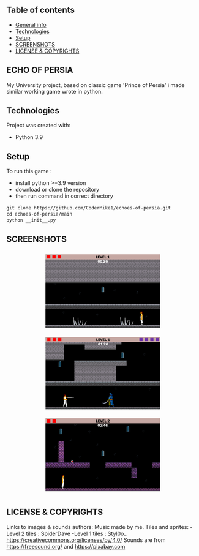 ## Table of contents
* [General info](#ECHO-OF-PERSIA)
* [Technologies](#technologies)
* [Setup](#setup)
* [SCREENSHOTS](#SCREENSHOTS)
* [LICENSE & COPYRIGHTS](#LICENSE--COPYRIGHTS)

## ECHO OF PERSIA
My University project, based on classic game 'Prince of Persia' i made similar working game wrote in python.
	
## Technologies
Project was created with:
* Python 3.9
	
## Setup
To run this game :
* install python >=3.9 version
* download or clone the repository 
* then run command in correct directory
```
git clone https://github.com/CoderMike1/echoes-of-persia.git
cd echoes-of-persia/main
python __init__.py
```
## SCREENSHOTS
<p align="center">
  <img src="screenshots/z1.png"  width="300" style="margin: 10px;">
  <img src="screenshots/z2.png"  width="300" style="margin: 10px;">
  <img src="screenshots/z3.png"  width="300" style="margin: 10px;">
</p>


## LICENSE & COPYRIGHTS
Links to images & sounds authors:
Music made by me.
Tiles and sprites:
-Level 2 tiles : SpiderDave
-Level 1 tiles : Styl0o_
https://creativecommons.org/licenses/by/4.0/
Sounds are from https://freesound.org/ and https://pixabay.com


